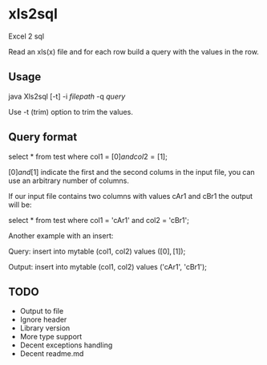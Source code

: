 # xls2sql
Excel 2 sql

Read an xls(x) file and for each row build a query with the values in the row.

Usage
---

java Xls2sql [-t] -i _filepath_ -q _query_

Use -t (trim) option to trim the values.

Query format
---

select * from test where col1 = [$0] and col2 = [$1];

[$0] and [$1] indicate the first and the second colums in the input file, you can use an arbitrary number of columns.

If our input file contains two columns with values cAr1 and cBr1 the output will be:

select * from test where col1 = 'cAr1' and col2 = 'cBr1';

Another example with an insert:

Query: insert into mytable (col1, col2) values ([$0], [$1]);

Output: insert into mytable (col1, col2) values ('cAr1', 'cBr1');

TODO
---
* Output to file
* Ignore header
* Library version
* More type support
* Decent exceptions handling
* Decent readme.md

